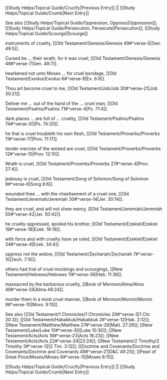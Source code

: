 [[Study Helps/Topical Guide/Crucify|Previous Entry]]  ||  [[Study Helps/Topical Guide/Crumb|Next Entry]]

 See also [[Study Helps/Topical Guide/Oppression, Oppress|Oppression]]; [[Study Helps/Topical Guide/Persecution, Persecute|Persecution]]; [[Study Helps/Topical Guide/Scourge|Scourge]]

 instruments of cruelty, [[Old Testament/Genesis/Genesis 49#^verse-5|Gen. 49:5]].

 Cursed be ... their wrath, for it was cruel, [[Old Testament/Genesis/Genesis 49#^verse-7|Gen. 49:7]].

 hearkened not unto Moses ... for cruel bondage, [[Old Testament/Exodus/Exodus 6#^verse-9|Ex. 6:9]].

 Thou art become cruel to me, [[Old Testament/Job/Job 30#^verse-21|Job 30:21]].

 Deliver me ... out of the hand of the ... cruel man, [[Old Testament/Psalms/Psalms 71#^verse-4|Ps. 71:4]].

 dark places ... are full of ... cruelty, [[Old Testament/Psalms/Psalms 74#^verse-20|Ps. 74:20]].

 he that is cruel troubleth his own flesh, [[Old Testament/Proverbs/Proverbs 11#^verse-17|Prov. 11:17]].

 tender mercies of the wicked are cruel, [[Old Testament/Proverbs/Proverbs 12#^verse-10|Prov. 12:10]].

 Wrath is cruel, [[Old Testament/Proverbs/Proverbs 27#^verse-4|Prov. 27:4]].

 jealousy is cruel, [[Old Testament/Song of Solomon/Song of Solomon 8#^verse-6|Song 8:6]].

 wounded thee ... with the chastisement of a cruel one, [[Old Testament/Jeremiah/Jeremiah 30#^verse-14|Jer. 30:14]].

 they are cruel, and will not shew mercy, [[Old Testament/Jeremiah/Jeremiah 50#^verse-42|Jer. 50:42]].

 he cruelly oppressed, spoiled his brother, [[Old Testament/Ezekiel/Ezekiel 18#^verse-18|Ezek. 18:18]].

 with force and with cruelty have ye ruled, [[Old Testament/Ezekiel/Ezekiel 34#^verse-4|Ezek. 34:4]].

 oppress not the widow, [[Old Testament/Zechariah/Zechariah 7#^verse-10|Zech. 7:10]].

 others had trial of cruel mockings and scourgings, [[New Testament/Hebrews/Hebrews 11#^verse-36|Heb. 11:36]].

 massacred by the barbarous cruelty, [[Book of Mormon/Alma/Alma 48#^verse-24|Alma 48:24]].

 murder them in a most cruel manner, [[Book of Mormon/Moroni/Moroni 9#^verse-10|Moro. 9:10]].

 See also [[Old Testament/1 Chronicles/1 Chronicles 20#^verse-3|1 Chr. 20:3]]; [[Old Testament/Habakkuk/Habakkuk 2#^verse-12|Hab. 2:12]]; [[New Testament/Matthew/Matthew 27#^verse-26|Matt. 27:26]]; [[New Testament/Luke/Luke 10#^verse-30|Luke 10:30]]; [[New Testament/Acts/Acts 16#^verse-23|Acts 16:23]]; [[New Testament/Acts/Acts 22#^verse-24|22:24]]; [[New Testament/2 Timothy/2 Timothy 3#^verse-12|2 Tim. 3:12]]; [[Doctrine and Covenants/Doctrine and Covenants/Doctrine and Covenants 49#^verse-21|D&C 49:21]]; [[Pearl of Great Price/Moses/Moses 6#^verse-15|Moses 6:15]].

[[Study Helps/Topical Guide/Crucify|Previous Entry]]  ||  [[Study Helps/Topical Guide/Crumb|Next Entry]]